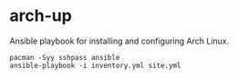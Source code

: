 # arch-up

Ansible playbook for installing and configuring Arch Linux.

```console
pacman -Syy sshpass ansible
ansible-playbook -i inventory.yml site.yml
```
